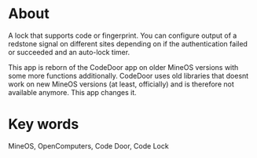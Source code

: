 # About
A lock that supports code or fingerprint. You can configure output of a
redstone signal on different sites depending on if the authentication
failed or succeeded and an auto-lock timer.

This app is reborn of the CodeDoor app on older MineOS versions with some more
functions additionally. CodeDoor uses old libraries that doesnt work on new
MineOS versions (at least, officially) and is therefore not available anymore.
This app changes it.

# Key words
MineOS, OpenComputers, Code Door, Code Lock
